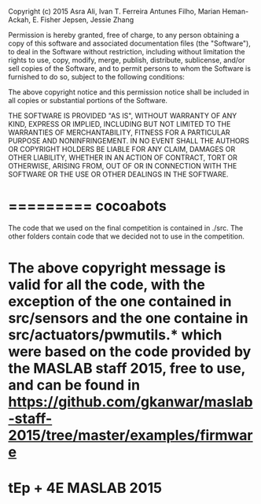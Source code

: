 Copyright (c) 2015 Asra Ali, Ivan T. Ferreira Antunes Filho, Marian Heman-Ackah, E. Fisher
Jepsen, Jessie Zhang

Permission is hereby granted, free of charge, to any person obtaining
a copy of this software and associated documentation files (the
"Software"), to deal in the Software without restriction, including
without limitation the rights to use, copy, modify, merge, publish,
distribute, sublicense, and/or sell copies of the Software, and to
permit persons to whom the Software is furnished to do so, subject to
the following conditions:

The above copyright notice and this permission notice shall be
included in all copies or substantial portions of the Software.

THE SOFTWARE IS PROVIDED "AS IS", WITHOUT WARRANTY OF ANY KIND,
EXPRESS OR IMPLIED, INCLUDING BUT NOT LIMITED TO THE WARRANTIES OF
MERCHANTABILITY, FITNESS FOR A PARTICULAR PURPOSE AND NONINFRINGEMENT.
IN NO EVENT SHALL THE AUTHORS OR COPYRIGHT HOLDERS BE LIABLE FOR ANY
CLAIM, DAMAGES OR OTHER LIABILITY, WHETHER IN AN ACTION OF CONTRACT,
TORT OR OTHERWISE, ARISING FROM, OUT OF OR IN CONNECTION WITH THE
SOFTWARE OR THE USE OR OTHER DEALINGS IN THE SOFTWARE.

=========
cocoabots
=========

The code that we used on the final competition is contained in ./src. The other folders contain code that we decided not to use in the competition.


The above copyright message is valid for all the code, with the exception of the one contained in src/sensors and the one containe in src/actuators/pwmutils.*  which were based on the code provided by the MASLAB staff 2015, free to use, and can be found in https://github.com/gkanwar/maslab-staff-2015/tree/master/examples/firmware
==
tEp + 4E MASLAB 2015
==

